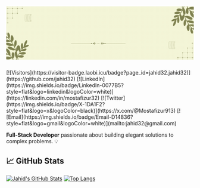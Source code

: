 <h1 align="center"><img src="https://raw.githubusercontent.com/jahid32/jahid32/image/icons/Hi I Am.gif" /></h1>
[![Visitors](https://visitor-badge.laobi.icu/badge?page_id=jahid32.jahid32)](https://github.com/jahid32)
[![LinkedIn](https://img.shields.io/badge/LinkedIn-0077B5?style=flat&logo=linkedin&logoColor=white)](https://linkedin.com/in/mostafizur32)
[![Twitter](https://img.shields.io/badge/X-1DA1F2?style=flat&logo=x&logoColor=black)](https://x.com/@Mostafizur913)
[![Email](https://img.shields.io/badge/Email-D14836?style=flat&logo=gmail&logoColor=white)](mailto:jahid32@gmail.com)

**Full-Stack Developer** passionate about building elegant solutions to complex problems. 💡

## 📈 GitHub Stats
[![Jahid's GitHub Stats](https://github-readme-stats.vercel.app/api?username=jahid32&show_icons=true&theme=radical)](https://github.com/jahid32)
[![Top Langs](https://github-readme-stats.vercel.app/api/top-langs/?username=jahid32&layout=compact&theme=radical)](https://github.com/jahid32)
